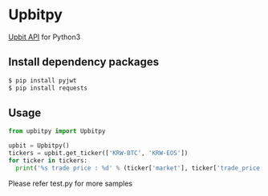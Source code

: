 # Upbitpy

[Upbit API](https://docs.upbit.com/v1.0/reference) for Python3

## Install dependency packages
```bash
$ pip install pyjwt
$ pip install requests
```

## Usage
```python
from upbitpy import Upbitpy

upbit = Upbitpy()
tickers = upbit.get_ticker(['KRW-BTC', 'KRW-EOS'])
for ticker in tickers:
  print('%s trade price : %d' % (ticker['market'], ticker['trade_price']))
```

Please refer test.py for more samples